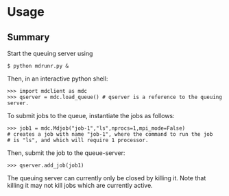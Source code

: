 
Usage
=====

Summary
-------

Start the queuing server using 

    $ python mdrunr.py &

Then, in an interactive python shell: 

    >>> import mdclient as mdc
    >>> qserver = mdc.load_queue() # qserver is a reference to the queuing server.

To submit jobs to the queue, instantiate the jobs as follows:

    >>> job1 = mdc.Mdjob("job-1","ls",nprocs=1,mpi_mode=False)
    # creates a job with name "job-1", where the command to run the job
    # is "ls", and which will require 1 processor.

Then, submit the job to the queue-server:

    >>> qserver.add_job(job1)

The queuing server can currently only be closed by killing it. Note that killing it may not kill jobs which are currently active.
